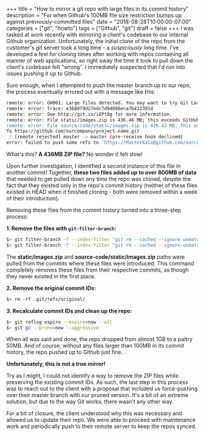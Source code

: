 +++
title = "How to mirror a git repo with large files in its commit history"
description = "For when Github's 100MB file size restriction bumps up against previously-committed files"
date = "2018-08-28T10:00:00-07:00"
categories = ["git", "howto"]
tags = ["Github", "git"]
draft = false
+++
I was tasked at work recently with mirroring a client's codebase to our internal Github organization. Unfortunately, the initial clone of the repo from the customer's git server took a long time - a _suspiciously_ long time. I've developed a feel for cloning times after working with repos containing all manner of web applications, so right away the time it took to pull down the client's codebase felt "wrong". I immediately suspected that I'd run into issues pushing it up to Github.

Sure enough, when I attempted to push the master branch up to our repo, the process eventually errored out with a message like this:

```sh
remote: error: GH001: Large files detected. You may want to try Git Large File Storage - https://git-lfs.github.com.        
remote: error: Trace: e3688f9d27edc7d94098eca76412391d        
remote: error: See http://git.io/iEPt8g for more information.        
remote: error: File static/images.zip is 436.46 MB; this exceeds GitHub's file size limit of 100.00 MB        
remote: error: File source-code/static/images.zip is 436.43 MB; this exceeds GitHub's file size limit of 100.00 MB        
To https://github.com/ourcompany/project-name.git
 ! [remote rejected] master -> master (pre-receive hook declined)
error: failed to push some refs to 'https://MasterKale@github.com/ourcompany/project-name.git'
```

What's this? **A 436MB ZIP file?** No wonder it felt slow!

Upon further investigation, I identified a _second_ instance of this file in another commit! Together, **these two files added up to over 800MB of data** that needed to get pulled down any time the repo was cloned, despite the fact that they existed only in the repo's commit history (neither of these files existed in HEAD when it finished cloning - both were removed within a week of their introduction).

Removing these files from the commit history turned into a three-step process:

**1. Remove the files with `git-filter-branch`:**


```sh
$> git filter-branch -f --index-filter "git rm --cached --ignore-unmatch static/images.zip" -- --all
$> git filter-branch -f --index-filter "git rm --cached --ignore-unmatch source-code/static/images.zip" -- --all
```

The **static/images.zip** and **source-code/static/images.zip** paths were pulled from the commits where these files were introduced. This command completely removes these files from their respective commits, as though they never existed in the first place.

**2. Remove the original commit IDs:**


```sh
$> rm -rf .git/refs/original/
```

**3. Recalculate commit IDs and clean up the repo:**


```sh
$> git reflog expire --expire=now --all
$> git gc --prune=now --aggressive
```

When all was said and done, the repo dropped from almost 1GB to a paltry 50MB. And of course, without any files larger than 100MB in its commit history, the repo pushed up to Github just fine.

**Unfortunately, this is not a true mirror!**

Try as I might, I could not identify a way to remove the ZIP files while preserving the existing commit IDs. As such, the last step in this process was to reach out to the client with a proposal that included us force-pushing over their master branch with our pruned version. It's a bit of an extreme solution, but due to the way Git works, there wasn't any other way.

For a bit of closure, the client understood why this was necessary and allowed us to update their repo. We were able to proceed with maintenance work and periodically push to their remote server to keep the repos synced.
